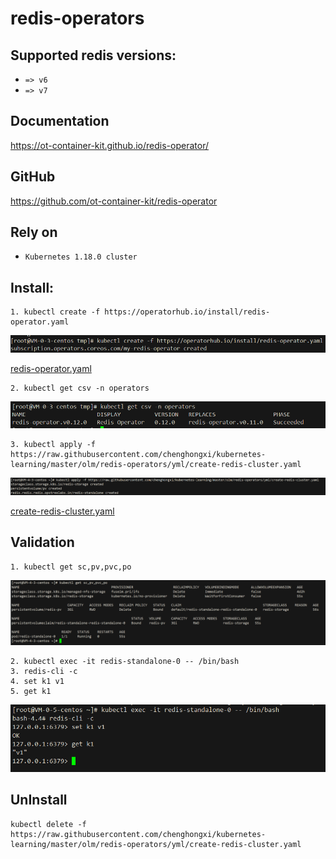 # redis-operators

## Supported redis versions:

- `=> v6`
- `=> v7`

## Documentation
https://ot-container-kit.github.io/redis-operator/

## GitHub
https://github.com/ot-container-kit/redis-operator

## Rely on
- `Kubernetes 1.18.0 cluster`

## Install:


```shell
1. kubectl create -f https://operatorhub.io/install/redis-operator.yaml
```
![img](img/redis-operators.png)


[redis-operator.yaml](https://operatorhub.io/install/redis-operator.yaml)

```shell
2. kubectl get csv -n operators
```
![img](img/csv.png)

```shell
3. kubectl apply -f https://raw.githubusercontent.com/chenghongxi/kubernetes-learning/master/olm/redis-operators/yml/create-redis-cluster.yaml
```
![img](img/create-redis-cluster.png)


[create-redis-cluster.yaml](https://raw.githubusercontent.com/chenghongxi/kubernetes-learning/master/olm/redis-operators/yml/create-redis-cluster.yaml)


## Validation
```shell
1. kubectl get sc,pv,pvc,po
```
![img](img/get-redis-cluster.png)
```text
2. kubectl exec -it redis-standalone-0 -- /bin/bash
3. redis-cli -c
4. set k1 v1
5. get k1
```
![img](img/exec-redis.png)

## UnInstall
```shell
kubectl delete -f https://raw.githubusercontent.com/chenghongxi/kubernetes-learning/master/olm/redis-operators/yml/create-redis-cluster.yaml
```



